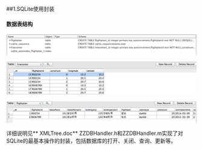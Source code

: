 ##1.SQLite使用封装
#### 数据表结构
![](SqliteTool/01.png?raw=true)


![](SqliteTool/02.png?raw=true)

![](SqliteTool/03.png?raw=true)

详细说明见** XMLTree.doc**
  ZZDBHandler.h和ZZDBHandler.m实现了对SQLite的最基本操作的封装，包括数据库的打开、关闭、查询、更新等。